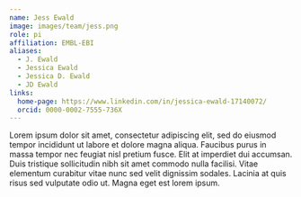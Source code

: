 ```yaml
---
name: Jess Ewald
image: images/team/jess.png
role: pi
affiliation: EMBL-EBI
aliases:
  - J. Ewald
  - Jessica Ewald
  - Jessica D. Ewald
  - JD Ewald
links:
  home-page: https://www.linkedin.com/in/jessica-ewald-17140072/
  orcid: 0000-0002-7555-736X
---
```


Lorem ipsum dolor sit amet, consectetur adipiscing elit, sed do eiusmod tempor incididunt ut labore et dolore magna aliqua.
Faucibus purus in massa tempor nec feugiat nisl pretium fusce.
Elit at imperdiet dui accumsan.
Duis tristique sollicitudin nibh sit amet commodo nulla facilisi.
Vitae elementum curabitur vitae nunc sed velit dignissim sodales.
Lacinia at quis risus sed vulputate odio ut.
Magna eget est lorem ipsum.
